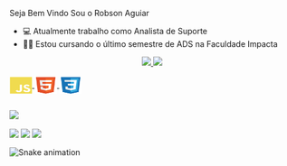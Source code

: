 Seja Bem Vindo Sou o Robson Aguiar

- 💻 Atualmente trabalho como Analista de Suporte
- 👨‍🎓 Estou cursando o último semestre de ADS na Faculdade Impacta

<div align="center">
  <a href="https://github.com/RobsonAguiarArts">
  <img height="180em" src="https://github-readme-stats.vercel.app/api?username=RobsonAguiarArts&show_icons=true&theme=dracula&include_all_commits=true&count_private=true"/>
  <img height="180em" src="https://github-readme-stats.vercel.app/api/top-langs/?username=RobsonAguiarArts&layout=compact&langs_count=7&theme=dracula"/>
</div>
<div style="display: inline_block"><br>
  <img align="center" alt="Robson-Js" height="30" width="40" src="https://raw.githubusercontent.com/devicons/devicon/master/icons/javascript/javascript-plain.svg">
  <img align="center" alt="Robson-HTML" height="30" width="40" src="https://raw.githubusercontent.com/devicons/devicon/master/icons/html5/html5-original.svg">
  <img align="center" alt="Robson-CSS" height="30" width="40" src="https://raw.githubusercontent.com/devicons/devicon/master/icons/css3/css3-original.svg"> 
</div>

  ##
  
  
<div> 

  <a href="https://instagram.com/rafaballerini" target="_blank"><img src="https://img.shields.io/badge/-Instagram-%23E4405F?style=for-the-badge&logo=instagram&logoColor=white" target="_blank"></a>

 <a href="https://discord.gg/wagxzStdcR" target="_blank"><img src="https://img.shields.io/badge/Discord-7289DA?style=for-the-badge&logo=discord&logoColor=white" target="_blank"></a> 
  <a href = "mailto:robson.AguiarArt@gmail.com"><img src="https://img.shields.io/badge/-Gmail-%23333?style=for-the-badge&logo=gmail&logoColor=white" target="_blank"></a>
  <a href="https://www.linkedin.com/in/" target="_blank"><img src="https://img.shields.io/badge/-LinkedIn-%230077B5?style=for-the-badge&logo=linkedin&logoColor=white" target="_blank"></a> 
 
  ![Snake animation](https://github.com/RobsonAguiarArts/rafaballerini/blob/output/github-contribution-grid-snake.svg)
 
</div>
